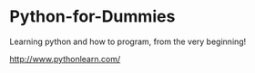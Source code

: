 # Python-for-Dummies
Learning python and how to program, from the very beginning!

http://www.pythonlearn.com/
